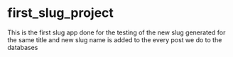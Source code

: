 # first_slug_project
This is the first slug app done for the testing of the new slug generated for the same title and new slug name is added to the every post we do to the databases
